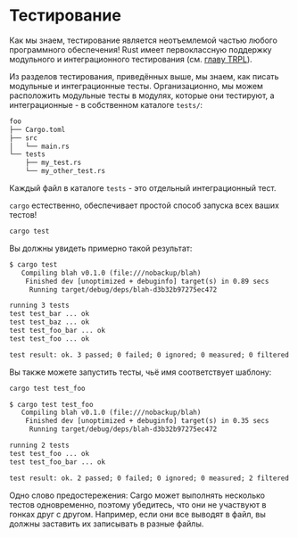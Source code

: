 # Тестирование

Как мы знаем, тестирование является неотъемлемой частью любого программного обеспечения! Rust имеет первоклассную поддержку модульного и интеграционного тестирования (см.
[главу TRPL](https://doc.rust-lang.org/book/ch11-00-testing.html)).

Из разделов тестирования, приведённых выше, мы знаем, как писать модульные и интеграционные тесты. Организационно, мы можем расположить модульные тесты в модулях, которые они тестируют, а интеграционные - в собственном каталоге `tests/`:

```txt
foo
├── Cargo.toml
├── src
│   └── main.rs
└── tests
    ├── my_test.rs
    └── my_other_test.rs
```

Каждый файл в каталоге `tests` - это отдельный интеграционный тест.

`cargo`  естественно, обеспечивает простой способ запуска всех ваших тестов!

```sh
cargo test
```

Вы должны увидеть примерно такой результат:

```txt
$ cargo test
   Compiling blah v0.1.0 (file:///nobackup/blah)
    Finished dev [unoptimized + debuginfo] target(s) in 0.89 secs
     Running target/debug/deps/blah-d3b32b97275ec472

running 3 tests
test test_bar ... ok
test test_baz ... ok
test test_foo_bar ... ok
test test_foo ... ok

test result: ok. 3 passed; 0 failed; 0 ignored; 0 measured; 0 filtered out
```

Вы также можете запустить тесты, чьё имя соответствует шаблону:

```sh
cargo test test_foo
```

```txt
$ cargo test test_foo
   Compiling blah v0.1.0 (file:///nobackup/blah)
    Finished dev [unoptimized + debuginfo] target(s) in 0.35 secs
     Running target/debug/deps/blah-d3b32b97275ec472

running 2 tests
test test_foo ... ok
test test_foo_bar ... ok

test result: ok. 2 passed; 0 failed; 0 ignored; 0 measured; 2 filtered out
```

Одно слово предостережения: Cargo может выполнять несколько тестов одновременно, поэтому убедитесь, что они не участвуют в гонках друг с другом. Например, если они все выводят в файл, вы должны заставить их записывать в разные файлы.
